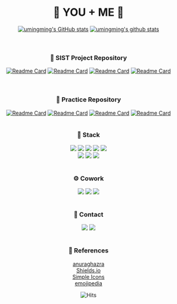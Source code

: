 <div align="center" width="1500px">


# 🌱 YOU + ME 🌱
  
[![umingming's GitHub stats](https://github-readme-stats.vercel.app/api?username=umingming&show_icons=true&theme=vue&hide=stars)](https://github.com/umingming)
[![umingming's github stats](https://github-readme-stats.vercel.app/api/top-langs/?username=umingming&show_icons=true&hide_border=true&title_color=28394A&icon_color=5FC397&layout=compact)](https://github.com/umingming)  
</br></br>  
  
### 📍 SIST Project Repository
[![Readme Card](https://github-readme-stats.vercel.app/api/pin/?username=umingming&repo=Goguma&theme=vue&cache_seconds=1800)](https://github.com/umingming/Goguma)
[![Readme Card](https://github-readme-stats.vercel.app/api/pin/?username=umingming&repo=DragonLand&theme=vue&cache_seconds=1800)](https://github.com/umingming/DragonLand)
[![Readme Card](https://github-readme-stats.vercel.app/api/pin/?username=umingming&repo=DragonCenter&theme=vue&cache_seconds=1800)](https://github.com/umingming/DragonCenter) 
[![Readme Card](https://github-readme-stats.vercel.app/api/pin/?username=umingming&repo=DeepRoot&theme=vue&cache_seconds=1800)](https://github.com/umingming/DeepRoot)  
</br></br>

### 📌 Practice Repository
[![Readme Card](https://github-readme-stats.vercel.app/api/pin/?username=umingming&repo=JavaTest&theme=vue&cache_seconds=1800)](https://github.com/umingming/JavaTest)
[![Readme Card](https://github-readme-stats.vercel.app/api/pin/?username=umingming&repo=SqlTest&theme=vue&cache_seconds=1800)](https://github.com/umingming/SqlTest)
[![Readme Card](https://github-readme-stats.vercel.app/api/pin/?username=umingming&repo=ClientTest&theme=vue&cache_seconds=1800)](https://github.com/umingming/ClientTest)
[![Readme Card](https://github-readme-stats.vercel.app/api/pin/?username=umingming&repo=Spring&theme=vue&cache_seconds=1800)](https://github.com/umingming/Spring)
</br></br>

### 🔨 Stack
<img src="https://img.shields.io/badge/Java-007396?style=flat-square&logo=Java&logoColor=white">
<img src="https://img.shields.io/badge/Oracle-F80000?style=flat-square&logo=Oracle&logoColor=white">
<img src="https://img.shields.io/badge/HTML5-E34F26?style=flat-square&logo=HTML5&logoColor=white">
<img src="https://img.shields.io/badge/CSS3-1572B6?style=flat-square&logo=CSS3&logoColor=white">
<img src="https://img.shields.io/badge/JavaScript-F7DF1E?style=flat-square&logo=JavaScript&logoColor=black">
<br>
<img src="https://img.shields.io/badge/Bootstrap-7952B3?style=flat-square&logo=Bootstrap&logoColor=white">
<img src="https://img.shields.io/badge/jQuery-0769AD?style=flat-square&logo=jQuery&logoColor=white">
<img src="https://img.shields.io/badge/Spring-6DB33F?style=flat-square&logo=Spring&logoColor=white">
</br></br>

### ⚙️ Cowork
<img src="https://img.shields.io/badge/GitHub-181717?style=flat-square&logo=GitHub&logoColor=white">
<img src="https://img.shields.io/badge/Notion-000000?style=flat-square&logo=Notion&logoColor=white">
<img src="https://img.shields.io/badge/Teams-6264A7?style=flat-square&logo=MicrosoftTeams&logoColor=white">
</br></br>
  
### 🔔 Contact
<a href="mailto:u_0112@naver.com" target="_blank"><img src="https://img.shields.io/badge/Gmail-EA4335?style=flat-square&logo=Gmail&logoColor=white"></a>
<a href="http://umingming.github.io/Portfolio" target="_blank"><img src="https://img.shields.io/badge/Portfolio-181717?style=flat-square&logo=GitHub&logoColor=white"></a>
</br></br>

### 🔎 References   
[anuraghazra](https://github.com/anuraghazra/github-readme-stats)   
[Shields.io](https://shields.io/)   
[Simple Icons](https://simpleicons.org/)   
[emojipedia](https://emojipedia.org/)

![Hits](https://hits.seeyoufarm.com/api/count/incr/badge.svg?url=https%3A%2F%2Fgithub.com%2Fumingming&count_bg=%2328394A&title_bg=%2328394A&icon=&icon_color=%23E7E7E7&title=%E2%9C%A8&edge_flat=false)

</div>


<!--
**kimdeagle/kimdeagle** is a ✨ _special_ ✨ repository because its `README.md` (this file) appears on your GitHub profile.

Here are some ideas to get you started:

- 🔭 I’m currently working on ...
- 🌱 I’m currently learning ...
- 👯 I’m looking to collaborate on ...
- 🤔 I’m looking for help with ...
- 💬 Ask me about ...
- 📫 How to reach me: ...
- 😄 Pronouns: ...
- ⚡ Fun fact: ...
-->

